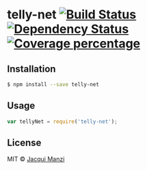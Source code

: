 # telly-net [![Build Status][travis-image]][travis-url] [![Dependency Status][daviddm-image]][daviddm-url] [![Coverage percentage][coveralls-image]][coveralls-url]
> 

## Installation

```sh
$ npm install --save telly-net
```

## Usage

```js
var tellyNet = require('telly-net');
```
## License

MIT © [Jacqui Manzi]()

[travis-image]: https://travis-ci.org//telly-net.svg?branch=master
[travis-url]: https://travis-ci.org//telly-net
[daviddm-image]: https://david-dm.org//telly-net.svg?theme=shields.io
[daviddm-url]: https://david-dm.org//telly-net
[coveralls-image]: https://coveralls.io/repos//telly-net/badge.svg
[coveralls-url]: https://coveralls.io/r//telly-net
